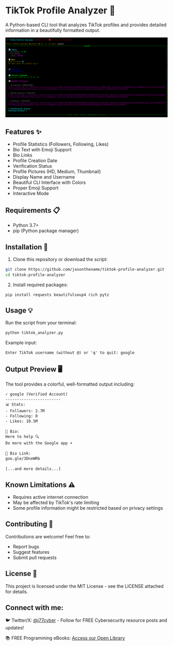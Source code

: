 # TikTok Profile Analyzer 🎵

A Python-based CLI tool that analyzes TikTok profiles and provides detailed information in a beautifully formatted output.

![TikTok Profile Analyzer Example](img/example.png)

## Features ✨

- Profile Statistics (Followers, Following, Likes)
- Bio Text with Emoji Support
- Bio Links
- Profile Creation Date
- Verification Status
- Profile Pictures (HD, Medium, Thumbnail)
- Display Name and Username
- Beautiful CLI Interface with Colors
- Proper Emoji Support
- Interactive Mode

## Requirements 📋

- Python 3.7+
- pip (Python package manager)

## Installation 🚀

1. Clone this repository or download the script:
```bash
git clone https://github.com/jasonthename/tiktok-profile-analyzer.git
cd tiktok-profile-analyzer
```

2. Install required packages:
```
pip install requests beautifulsoup4 rich pytz
```

## Usage 💡
Run the script from your terminal:
```bash
python tiktok_analyzer.py
```

Example input:

```
Enter TikTok username (without @) or 'q' to quit: google
```

## Output Preview 🖥️
The tool provides a colorful, well-formatted output including:
```
✓ google (Verified Account)
------------------------
📊 Stats:
- Followers: 2.7M
- Following: 0
- Likes: 10.5M

📝 Bio:
Here to help 🔍
Do more with the Google app ⬇️

🔗 Bio Link:
goo.gle/3DneWRb

[...and more details...]
```

## Known Limitations ⚠️

- Requires active internet connection
- May be affected by TikTok's rate limiting
- Some profile information might be restricted based on privacy settings

## Contributing 🤝
Contributions are welcome! Feel free to:

- Report bugs
- Suggest features
- Submit pull requests

## License 📄
This project is licensed under the MIT License - see the LICENSE attached for details.

## Connect with me:

🐦 Twitter/X: [@j77cyber](https://x.com/j77cyber) - Follow for FREE Cybersecurity resource posts and updates!

📚 FREE Programming eBooks: [Access our Open Library](https://j77cyber.dev/open-library/library.html)
